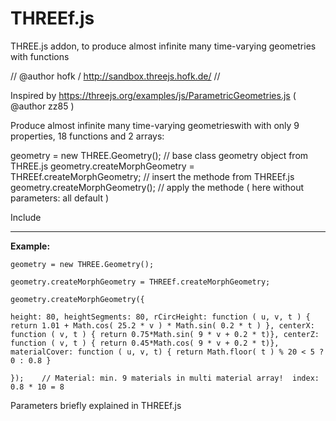# THREEf.js
THREE.js addon, to produce almost infinite many time-varying geometries with functions

//
  @author hofk / http://sandbox.threejs.hofk.de/
//

Inspired by 
https://threejs.org/examples/js/ParametricGeometries.js ( @author zz85 )

Produce almost infinite many time-varying geometrieswith with only 9 properties, 18 functions and 2 arrays:

geometry = new THREE.Geometry(); // base class geometry object from THREE.js
geometry.createMorphGeometry = THREEf.createMorphGeometry; // insert the methode from THREEf.js
geometry.createMorphGeometry(); // apply the methode ( here without parameters: all default )

Include 	<script src="THREEf.js"></script> 

-----------------------------------------------------------------------------------------------------------------
**Example:**

`geometry = new THREE.Geometry();`

`geometry.createMorphGeometry = THREEf.createMorphGeometry;`

`geometry.createMorphGeometry({`

  `height: 80,
   heightSegments: 80,
   rCircHeight: function ( u, v, t ) { return 1.01 + Math.cos( 25.2 * v ) * Math.sin( 0.2 * t ) },
   centerX: function ( v, t ) { return 0.75*Math.sin( 9 * v + 0.2 * t)},
   centerZ: function ( v, t ) { return 0.45*Math.cos( 9 * v + 0.2 * t)},
   materialCover: function ( u, v, t) { return Math.floor( t ) % 20 < 5 ? 0 : 0.8 }`		
   
`});	// Material: min. 9 materials in multi material array!  index: 0.8 * 10 = 8`

Parameters briefly explained in THREEf.js
